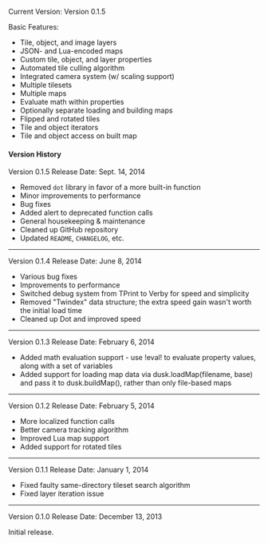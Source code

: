 Current Version: Version 0.1.5

Basic Features:

- Tile, object, and image layers
- JSON- and Lua-encoded maps
- Custom tile, object, and layer properties
- Automated tile culling algorithm
- Integrated camera system (w/ scaling support)
- Multiple tilesets
- Multiple maps
- Evaluate math within properties
- Optionally separate loading and building maps
- Flipped and rotated tiles
- Tile and object iterators
- Tile and object access on built map


#### Version History ####

Version 0.1.5
Release Date: Sept. 14, 2014

- Removed `dot` library in favor of a more built-in function
- Minor improvements to performance
- Bug fixes
- Added alert to deprecated function calls
- General housekeeping & maintenance
- Cleaned up GitHub repository
- Updated `README`, `CHANGELOG`, etc.

----------

Version 0.1.4
Release Date: June 8, 2014

- Various bug fixes
- Improvements to performance
- Switched debug system from TPrint to Verby for speed and simplicity
- Removed "Twindex" data structure; the extra speed gain wasn't worth the initial load time
- Cleaned up Dot and improved speed

----------

Version 0.1.3
Release Date: February 6, 2014

- Added math evaluation support - use !eval! to evaluate property values, along with a set of variables
- Added support for loading map data via dusk.loadMap(filename, base) and pass it to dusk.buildMap(), rather than only file-based maps

----------

Version 0.1.2
Release Date: February 5, 2014

- More localized function calls
- Better camera tracking algorithm
- Improved Lua map support
- Added support for rotated tiles

----------

Version 0.1.1
Release Date: January 1, 2014

- Fixed faulty same-directory tileset search algorithm
- Fixed layer iteration issue

----------

Version 0.1.0
Release Date: December 13, 2013

Initial release.